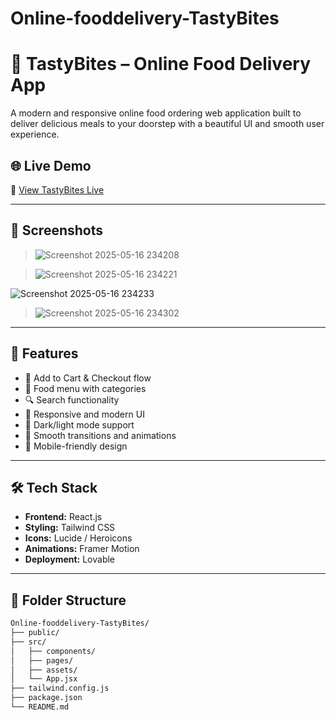 # Online-fooddelivery-TastyBites

# 🍔 TastyBites – Online Food Delivery App

A modern and responsive online food ordering web application built to deliver delicious meals to your doorstep with a beautiful UI and smooth user experience.

## 🌐 Live Demo

🔗 [View TastyBites Live](https://tastybytes-shekhardegala.lovable.app/)

---

## 📸 Screenshots

>![Screenshot 2025-05-16 234208](https://github.com/user-attachments/assets/f5e2d7cc-543d-479b-99d4-a7c20cc0e32c)


>![Screenshot 2025-05-16 234221](https://github.com/user-attachments/assets/650ad3ca-8a46-43d6-8755-9f183719fc03)


![Screenshot 2025-05-16 234233](https://github.com/user-attachments/assets/7787c3b3-d0ae-4d3b-a970-938449619e79)



> ![Screenshot 2025-05-16 234302](https://github.com/user-attachments/assets/6e9900ec-68f7-48f2-9912-16a1eaa9b782)


---

## 🚀 Features

- 🛒 Add to Cart & Checkout flow
- 🍱 Food menu with categories
- 🔍 Search functionality
- 🎨 Responsive and modern UI
- 🌙 Dark/light mode support
- 💨 Smooth transitions and animations
- 📱 Mobile-friendly design

---

## 🛠️ Tech Stack

- **Frontend:** React.js
- **Styling:** Tailwind CSS
- **Icons:** Lucide / Heroicons
- **Animations:** Framer Motion
- **Deployment:** Lovable

---

## 📁 Folder Structure

```bash
Online-fooddelivery-TastyBites/
├── public/
├── src/
│   ├── components/
│   ├── pages/
│   ├── assets/
│   └── App.jsx
├── tailwind.config.js
├── package.json
└── README.md


